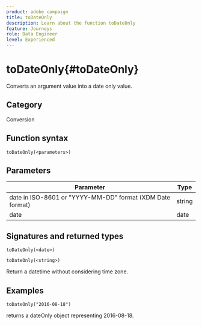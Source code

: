 ```yaml
---
product: adobe campaign
title: toDateOnly
description: Learn about the function toDateOnly
feature: Journeys
role: Data Engineer
level: Experienced
---
```

# toDateOnly{#toDateOnly}

Converts an argument value into a date only value.

## Category

Conversion

## Function syntax

`toDateOnly(<parameters>)`

## Parameters

| Parameter | Type             |
|-----------|------------------|
| date in ISO-8601 or "YYYY-MM-DD" format (XDM Date format) | string |
| date | date |

## Signatures and returned types

`toDateOnly(<date>)`

`toDateOnly(<string>)`

Return a datetime without considering time zone.

## Examples

`toDateOnly("2016-08-18")`

returns a dateOnly object representing 2016-08-18.

